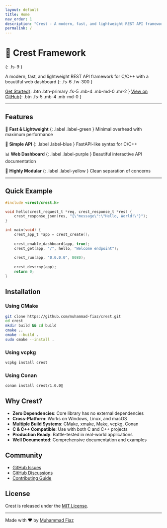 ```yaml
---
layout: default
title: Home
nav_order: 1
description: "Crest - A modern, fast, and lightweight REST API framework for C/C++"
permalink: /
---
```


# 🌊 Crest Framework

{: .fs-9 }

A modern, fast, and lightweight REST API framework for C/C++ with a beautiful web dashboard
{: .fs-6 .fw-300 }

[Get Started](quickstart){: .btn .btn-primary .fs-5 .mb-4 .mb-md-0 .mr-2 }
[View on GitHub](https://github.com/muhammad-fiaz/crest){: .btn .fs-5 .mb-4 .mb-md-0 }

---

## Features

🚀 **Fast & Lightweight**
{: .label .label-green }
Minimal overhead with maximum performance

🎯 **Simple API**
{: .label .label-blue }
FastAPI-like syntax for C/C++

📊 **Web Dashboard**
{: .label .label-purple }
Beautiful interactive API documentation

🔧 **Highly Modular**
{: .label .label-yellow }
Clean separation of concerns

---

## Quick Example

```c
#include <crest/crest.h>

void hello(crest_request_t *req, crest_response_t *res) {
    crest_response_json(res, "{\"message\":\"Hello, World!\"}");
}

int main(void) {
    crest_app_t *app = crest_create();
    
    crest_enable_dashboard(app, true);
    crest_get(app, "/", hello, "Welcome endpoint");
    
    crest_run(app, "0.0.0.0", 8080);
    
    crest_destroy(app);
    return 0;
}
```

## Installation

### Using CMake

```bash
git clone https://github.com/muhammad-fiaz/crest.git
cd crest
mkdir build && cd build
cmake ..
cmake --build .
sudo cmake --install .
```

### Using vcpkg

```bash
vcpkg install crest
```

### Using Conan

```bash
conan install crest/1.0.0@
```

## Why Crest?

- **Zero Dependencies**: Core library has no external dependencies
- **Cross-Platform**: Works on Windows, Linux, and macOS
- **Multiple Build Systems**: CMake, xmake, Make, vcpkg, Conan
- **C & C++ Compatible**: Use with both C and C++ projects
- **Production Ready**: Battle-tested in real-world applications
- **Well Documented**: Comprehensive documentation and examples

## Community

- [GitHub Issues](https://github.com/muhammad-fiaz/crest/issues)
- [GitHub Discussions](https://github.com/muhammad-fiaz/crest/discussions)
- [Contributing Guide](https://github.com/muhammad-fiaz/crest/blob/main/CONTRIBUTING.md)

## License

Crest is released under the [MIT License](https://github.com/muhammad-fiaz/crest/blob/main/LICENSE).

---

Made with ❤️ by [Muhammad Fiaz](https://github.com/muhammad-fiaz)
